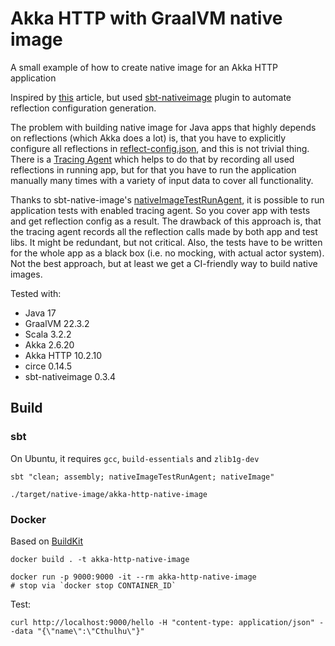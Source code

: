 # Akka HTTP with GraalVM native image

A small example of how to create native image for an Akka HTTP application 

Inspired by [this](https://www.baeldung.com/scala/graalvm) article, 
but used [sbt-nativeimage](https://github.com/scalameta/sbt-native-image) plugin to automate reflection configuration generation.

The problem with building native image for Java apps that highly depends on reflections (which Akka does a lot) is, 
that you have to explicitly configure all reflections in [reflect-config.json](https://www.graalvm.org/22.0/reference-manual/native-image/Reflection/),
and this is not trivial thing. 
There is a [Tracing Agent](https://www.graalvm.org/22.0/reference-manual/native-image/Agent/) 
which helps to do that by recording all used reflections in running app, but for that you have to run the application manually many times with a variety of input data to cover all functionality.

Thanks to sbt-native-image's [nativeImageTestRunAgent](https://github.com/scalameta/sbt-native-image/blob/40a86b2da24374283be955f5afe1192796ca07d5/plugin/src/main/scala/sbtnativeimage/NativeImagePlugin.scala), 
it is possible to run application tests with enabled tracing agent. So you cover app with tests and get reflection config as a result. 
The drawback of this approach is, that the tracing agent records all the reflection calls made by both app and test libs. It might be redundant, but not critical. 
Also, the tests have to be written for the whole app as a black box (i.e. no mocking, with actual actor system). Not the best approach, but at least we get a CI-friendly way to build native images.  

Tested with:
- Java 17
- GraalVM 22.3.2
- Scala 3.2.2
- Akka 2.6.20
- Akka HTTP 10.2.10
- circe 0.14.5
- sbt-nativeimage 0.3.4

## Build
### sbt

On Ubuntu, it requires `gcc`, `build-essentials` and `zlib1g-dev`

```shell
sbt "clean; assembly; nativeImageTestRunAgent; nativeImage" 

./target/native-image/akka-http-native-image
```

### Docker 
Based on [BuildKit](https://docs.docker.com/build/buildkit/)

```shell
docker build . -t akka-http-native-image

docker run -p 9000:9000 -it --rm akka-http-native-image
# stop via `docker stop CONTAINER_ID`
```

Test:
```shell
curl http://localhost:9000/hello -H "content-type: application/json" --data "{\"name\":\"Cthulhu\"}"
```
